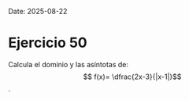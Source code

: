 Date: 2025-08-22

# Ejercicio 50

 
Calcula el dominio y las asíntotas de:  $$ f(x)= \dfrac{2x-3}{|x-1|}$$  .
